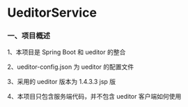 # UeditorService

### 一、项目概述

1、本项目是 Spring Boot 和 ueditor 的整合 

2、ueditor-config.json 为 ueditor 的配置文件

3、采用的 ueditor 版本为 1.4.3.3 jsp 版

4、本项目只包含服务端代码，并不包含 ueditor 客户端如何使用

